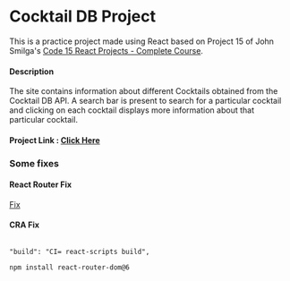 # Cocktail DB Project

This is a practice project made using React based on Project 15 of John Smilga's [Code 15 React Projects - Complete Course](https://www.youtube.com/watch?v=a_7Z7C_JCyo&ab_channel=freeCodeCamp.org).

#### Description

The site contains information about different Cocktails obtained from the Cocktail DB API. A search bar is present to search for a particular cocktail and clicking on each cocktail displays more information about that particular cocktail.

#### Project Link : [Click Here](https://react-cocktaildb-ahan.netlify.app/)

### Some fixes

#### React Router Fix

[Fix](https://dev.to/dance2die/page-not-found-on-netlify-with-react-router-58mc)

#### CRA Fix

```

"build": "CI= react-scripts build",

```

```sh
npm install react-router-dom@6
```
